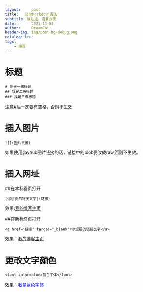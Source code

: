 ```yaml
---
layout:     post
title:   简单Markdown语法
subtitle: 放在这，查着方便
date:       2021-11-04
author:     DreamCat
header-img: img/post-bg-debug.png
catalog: true
tags:
    - 编程
---
```


# 标题

```
# 我是一级标题
## 我是二级标题
### 我是三级标题
```

注意#后一定要有空格，否则不生效

# 插入图片

```
![](图片链接)
```

如果使用gayhub图片链接的话，链接中的blob要改成raw,否则不生效。

# 插入网址

##在本标签页打开

```
[你想要的链接文字](链接)
```

效果:[我的博客主页](https://dreamingcats.github.io/)


##在新标签页打开

```
<a href="链接" target="_blank">你想要的链接文字</a>
```

效果：<a href="https://dreamingcats.github.io/" target="_blank">我的博客主页</a>

# 更改文字颜色

```
<font color=blue>蓝色字体</font>
```

效果：<font color=blue>我是蓝色字体</font>
